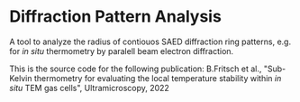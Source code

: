 # Diffraction Pattern Analysis
A tool to analyze the radius of contiouos SAED diffraction ring patterns, e.g. for _in situ_ thermometry by paralell beam electron diffraction.

This is the source code for the following publication:
B.Fritsch et al., "Sub-Kelvin thermometry for evaluating the local temperature stability within _in situ_ TEM gas cells", Ultramicroscopy, 2022
